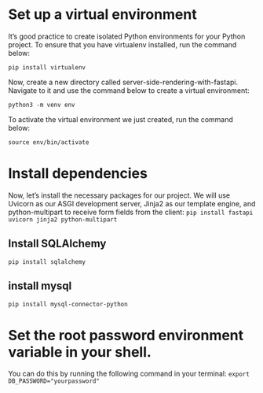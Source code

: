 # Set up a virtual environment
It’s good practice to create isolated Python environments for your Python project. To ensure that you have virtualenv installed, run the command below:

`pip install virtualenv`

Now, create a new directory called server-side-rendering-with-fastapi. Navigate to it and use the command below to create a virtual environment:

`python3 -m venv env`

To activate the virtual environment we just created, run the command below:

`source env/bin/activate`

# Install dependencies
Now, let’s install the necessary packages for our project. We will use Uvicorn as our ASGI development server, Jinja2 as our template engine, and python-multipart to receive form fields from the client:
`pip install fastapi uvicorn jinja2 python-multipart`

## Install SQLAlchemy
`pip install sqlalchemy`

## install mysql
`pip install mysql-connector-python`

# Set the root password environment variable in your shell. 
You can do this by running the following command in your terminal:
`export DB_PASSWORD="yourpassword"`

